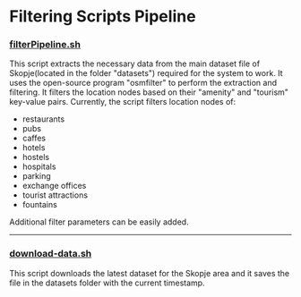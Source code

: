 # Filtering Scripts Pipeline



### [filterPipeline.sh](https://github.com/gabrieldim/SkopjeGuide/blob/main/filter-scripts/filterPipeline.sh)

This script extracts the necessary data from the main dataset file of Skopje(located in the folder "datasets") required for the system to work.
It uses the open-source program "osmfilter" to perform the extraction and filtering.
It filters the location nodes based on their "amenity" and "tourism" key-value pairs. Currently, the script filters location nodes of: 
- restaurants
- pubs
- caffes
- hotels
- hostels
- hospitals 
- parking
- exchange offices
- tourist attractions
- fountains

Additional filter parameters can be easily added.

---

### [download-data.sh](https://github.com/gabrieldim/SkopjeGuide/blob/main/filter-scripts/download-data.sh)

This script downloads the latest dataset for the Skopje area and it saves the file in the datasets folder with the current timestamp.
